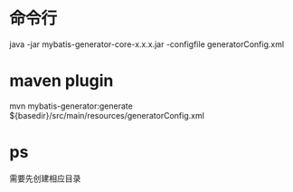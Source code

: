 # 命令行
java -jar mybatis-generator-core-x.x.x.jar -configfile generatorConfig.xml

# maven plugin
mvn mybatis-generator:generate
${basedir}/src/main/resources/generatorConfig.xml

# ps
需要先创建相应目录